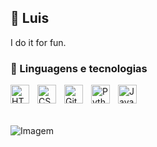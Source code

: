 ## 🐧 Luis
I do it for fun.

### 🤖 Linguagens e tecnologias
<img 
    align="left" 
    alt="HTML"
    title="HTML" 
    width="30px" 
    style="padding-right: 10px;" src="https://cdn.jsdelivr.net/gh/devicons/devicon@latest/icons/html5/html5-original.svg" />
<img 
    align="left" 
    alt="CSS" 
    title="CSS"
    width="30px" 
    style="padding-right: 10px;" 
src="https://cdn.jsdelivr.net/gh/devicons/devicon@latest/icons/css3/css3-original.svg" 
/>
<img 
    align="left" 
    alt="Git" 
    title="Git"
    width="30px" 
    style="padding-right: 10px;"  src="https://cdn.jsdelivr.net/gh/devicons/devicon@latest/icons/git/git-original.svg" 
/>
<img 
    align="left" 
    alt="Python" 
    title="Python"
    width="30px" 
    style="padding-right: 10px;"  src="https://cdn.jsdelivr.net/gh/devicons/devicon@latest/icons/python/python-original.svg" 
/>
<img 
    align="left" 
    alt="JavaScript" 
    title="JavaScript"
    width="30px" 
    style="padding-right: 10px;" 
src="https://cdn.jsdelivr.net/gh/devicons/devicon@latest/icons/javascript/javascript-original.svg" 
/>

<br/>
<br/>

<br/>

<!-- GIF -->
<p align="left">
  <img align="center" src="https://github.com/user-attachments/assets/1ad206b0-6cbe-4cc8-94e2-b82b1a287de1" alt="Imagem">
</p>


<!--
**LuisGBF/LuisGBF** is a ✨ _special_ ✨ repository because its `README.md` (this file) appears on your GitHub profile.

Here are some ideas to get you started:

- 🔭 I’m currently working on ...
- 🌱 I’m currently learning ...
- 👯 I’m looking to collaborate on ...
- 🤔 I’m looking for help with ...
- 💬 Ask me about ...
- 📫 How to reach me: ...
- 😄 Pronouns: ...
- ⚡ Fun fact: ...
-->
